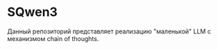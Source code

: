 # SQwen3

Данный репозиторий представляет реализацию "маленькой" LLM с механизмом chain of thoughts.